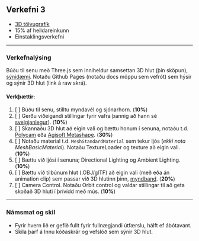 ## Verkefni 3
- [3D tölvugrafík](https://github.com/GunnarThorunnarson/FORR3FV05EU/wiki/3D-t%C3%B6lvugraf%C3%ADk)
- 15% af heildareinkunn
- Einstaklingsverkefni

---

### Verkefnalýsing
Búðu til senu með Three.js sem inniheldur samsettan 3D hlut (þín sköpun), [sýnidæmi](https://github.com/ThorgeirKa/vidmotsforritun_lokaverk?tab=readme-ov-file). Notaðu Github Pages (notaðu docs möppu sem vefrót) sem hýsir og sýnir 3D hlut (link á raw skrá).


#### Verkþættir:
1. [ ] Búðu til senu, stilltu myndavél og sjónarhorn.  (**10%**)
1. [ ] Gerðu viðeigandi stillingar fyrir vafra þannig að hann sé [sveigjanlegur](https://threejs.org/manual/#en/responsive)). (**10%**)
1. [ ] Skannaðu 3D hlut að eigin vali og bættu honum í senuna, notaðu t.d. [Polycam](https://poly.cam/) eða [Agisoft Metashape](https://www.agisoft.com/). (**30%**)
1. [ ] Notaðu material t.d. `MeshStandardMaterial` sem tekur ljós (_ekki nota MeshBasicMaterial_). Notaðu TextureLoader og texture að eigin vali. (**10%**) 
1. [ ] Bættu við ljósi í senuna; Directional Lighting og Ambient Lighting. (**10%**)
1. [ ] Bættu við tilbúnum hlut (.OBJ/glTF) að eigin vali (með eða án animation clip) sem passar við 3D hlutinn þinn, [myndband](https://www.youtube.com/watch?v=WBe3xrV4CPM). (**20%**)
1. [ ] Camera Control. Notaðu Orbit control og valdar stillingar til að geta skoðað 3D hluti í þrívídd með mús. (**10%**)

---

### Námsmat og skil
- Fyrir hvern lið er gefið fullt fyrir fullnægjandi útfærslu, hálft ef ábótavant. 
- Skila þarf á Innu kóðaskrár og vefslóð sem sýnir 3D hlut. 

<!-- **Ath:** Nemendur mega ekki hafa sama eða sambærilegan 3D hlut. -->
